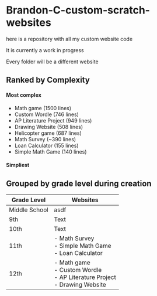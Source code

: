 # Brandon-C-custom-scratch-websites
here is a repository with all my custom website code

It is currently a work in progress

Every folder will be a different website

## Ranked by Complexity
#### Most complex
- Math game (1500 lines)
- Custom Wordle (746 lines)
- AP Literature Project (949 lines)
- Drawing Website (508 lines)
- Helicopter game (687 lines)
- Math Survey (~390 lines)
- Loan Calculator (155 lines)
- Simple Math Game (140 lines)
#### Simpliest

## Grouped by grade level during creation
| Grade Level      | Websites |
| ----------- | ----------- |
| Middle School | asdf     |
| 9th | Text        |
| 10th | Text        |
| 11th | - Math Survey <br> - Simple Math Game <br> - Loan Calculator |
| 12th | - Math game <br> - Custom Wordle <br> - AP Literature Project <br> - Drawing Website |
